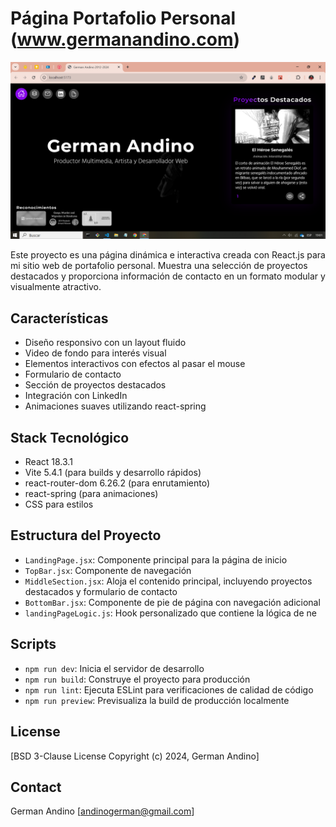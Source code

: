 # Página Portafolio Personal (www.germanandino.com)

![alt text](image-1.png)

Este proyecto es una página dinámica e interactiva creada con React.js para mi sitio web de portafolio personal. Muestra una selección de proyectos destacados y proporciona información de contacto en un formato modular y visualmente atractivo.


## Características

- Diseño responsivo con un layout fluido
- Video de fondo para interés visual
- Elementos interactivos con efectos al pasar el mouse
- Formulario de contacto
- Sección de proyectos destacados
- Integración con LinkedIn
- Animaciones suaves utilizando react-spring

## Stack Tecnológico

- React 18.3.1
- Vite 5.4.1 (para builds y desarrollo rápidos)
- react-router-dom 6.26.2 (para enrutamiento)
- react-spring (para animaciones)
- CSS para estilos

## Estructura del Proyecto

- `LandingPage.jsx`: Componente principal para la página de inicio
- `TopBar.jsx`: Componente de navegación
- `MiddleSection.jsx`: Aloja el contenido principal, incluyendo proyectos destacados y formulario de contacto
- `BottomBar.jsx`: Componente de pie de página con navegación adicional
- `landingPageLogic.js`: Hook personalizado que contiene la lógica de ne

## Scripts

- `npm run dev`: Inicia el servidor de desarrollo
- `npm run build`: Construye el proyecto para producción
- `npm run lint`: Ejecuta ESLint para verificaciones de calidad de código
- `npm run preview`: Previsualiza la build de producción localmente


## License

[BSD 3-Clause License
Copyright (c) 2024, German Andino]

## Contact

German Andino
[andinogerman@gmail.com]


